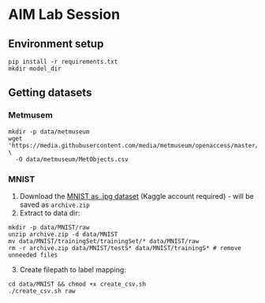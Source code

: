 # AIM Lab Session

## Environment setup
```console
pip install -r requirements.txt
mkdir model_dir
```

## Getting datasets
### Metmusem 
```console
mkdir -p data/metmuseum
wget 'https://media.githubusercontent.com/media/metmuseum/openaccess/master/MetObjects.csv' \ 
  -O data/metmuseum/MetObjects.csv
```
### MNIST
1. Download the [MNIST as \.jpg dataset](https://www.kaggle.com/datasets/scolianni/mnistasjpg) (Kaggle account required) - will be saved as `archive.zip`
2. Extract to data dir:
```console
mkdir -p data/MNIST/raw
unzip archive.zip -d data/MNIST
mv data/MNIST/trainingSet/trainingSet/* data/MNIST/raw
rm -r archive.zip data/MNIST/testS* data/MNIST/trainingS* # remove unneeded files
```
3. Create filepath to label mapping:
```console
cd data/MNIST && chmod +x create_csv.sh
./create_csv.sh raw
```

